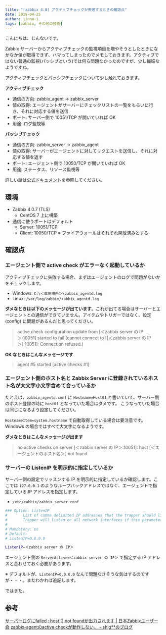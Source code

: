 ```yaml
---
title: "[zabbix 4.0] アクティブチェックが失敗するときの確認点"
date: 2019-04-25
author: jinna-i
tags: [zabbix, その他の技術]
---
```


こんにちは、じんないです。

Zabbix サーバーからアクティブチェックの監視項目を増やそうとしたときになかなか値が取得できず、ハマってしまったのでメモしておきます。アクティブではない普通の監視(パッシブという)では何ら問題なかったのですが、少し繊細なようですね。

アクティブチェックとパッシブチェックについて少し触れておきます。

**アクティブチェック**

  - 通信の方向: zabbix_agent → zabbix_server
  - 値の取得: エージェントがサーバーにチェックリストの一覧をもらいに行き、それに対応する値を送信
  - ポート: サーバー側で 10051/TCP が開いていれば OK
  - 用途: ログ監視等

**パッシブチェック**

  - 通信の方向: zabbix_server → zabbix_agent
  - 値の取得: サーバーがエージェントに対してリクエストを送信し、それに対応する値を返す
  - ポート: エージェント側で 10050/TCP が開いていれば OK
  - 用途: ステータス、リソース監視等

詳しい話は[公式ドキュメント](https://www.zabbix.com/documentation/2.0/jp/manual/appendix/items/activepassive)を参照してください。

## 環境
- Zabbix 4.0.7 (TLS)
  - CentOS 7 上に構築
- 通信に使うポートはデフォルト
  - Server: 10051/TCP
  - Client: 10050/TCP
  ※ ファイアウォールはそれぞれ開放済みとする

## 確認点

### エージェント側で active check がエラーなく起動しているか

アクティブチェックに失敗する場合、まずはエージェントのログで問題がないかをチェックします。

- Windows: `C:\＜展開場所＞\zabbix_agentd.log`
- Linux: `/var/log/zabbix/zabbix_agentd.log`

**ダメなときは以下のメッセージが出ています**。これが出てる場合はサーバーとエージェントとの通信ができていません。アイテムやトリガーではなく、設定 (config) に問題があるんだと思ってください。
> active check configuration update from [＜zabbix server の IP＞:10051] started to fail (cannot connect to [[＜zabbix server の IP＞]:10051]: Connection refused.)

**OK なときはこんなメッセージです**
> agent #5 started [active checks #1]

### エージェント側のホスト名と Zabbix Server に登録されているホスト名が大文字小文字含めて合っているか

たとえば、`zabbix_agentd.conf` に `Hostname=Host01` と書いていて、サーバー側のホスト登録の時に `host01` となっていた場合はダメです。
こうなっていた場合は同じになるよう設定してください。

`HostnameItem=system.hostname` で自動取得している場合は要注意です。Windows の場合ではすべて大文字になるようです。

**ダメなときはこんなメッセージが出ます**
> no active checks on server [＜zabbix server の IP＞:10051]: host [＜エージェントのホスト名＞] not found

### サーバーの ListenIP を明示的に指定しているか

サーバー側の設定でリッスンする IP を明示的に指定しているか確認します。ここでは `127.0.0.1` のようなループバックアドレスではなく、エージェントで指定している IP アドレスを指定します。

- `/etc/zabbix/zabbix_server.conf`
```bash
### Option: ListenIP
#       List of comma delimited IP addresses that the trapper should listen on.
#       Trapper will listen on all network interfaces if this parameter is missing.
#
# Mandatory: no
# Default:
# ListenIP=0.0.0.0

ListenIP=＜zabbix server の IP＞
```

エージェント側の `ServerActive=＜zabbix server の IP＞` で指定する IP アドレスと合わせておく必要があります。

※ デフォルトが、`ListenIP=0.0.0.0` なんで問題なさそうな気はするのですが・・・。またわかれば追記します。

ではまた。

## 参考
[サーバーログにfailed : host \[\] not foundが出力されます | 日本Zabbixユーザー会](http://www.zabbix.jp/node/779)
[zabbix-agentのactive checkが動作しない。 - shig**のブログ](https://blog.goo.ne.jp/shigen417/e/2ca73de8a50e9c7978151d9344cf98d1)